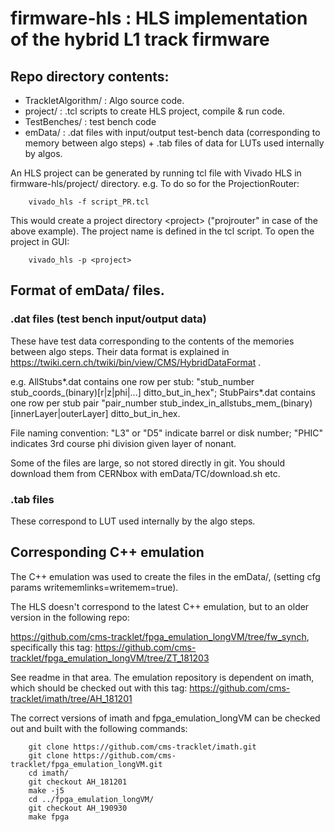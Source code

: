 # firmware-hls : HLS implementation of the hybrid L1 track firmware

## Repo directory contents:

- TrackletAlgorithm/ : Algo source code.
- project/ : .tcl scripts to create HLS project, compile & run code. 
- TestBenches/ : test bench code
- emData/ : .dat files with input/output test-bench data (corresponding to memory between algo steps) + .tab files of data for LUTs used internally by algos.

An HLS project can be generated by running tcl file with Vivado HLS in firmware-hls/project/ directory. e.g. To do so for the ProjectionRouter:

        vivado_hls -f script_PR.tcl

This would create a project directory \<project> ("projrouter" in case of the above example). The project name is defined in the tcl script. To open the project in GUI:

        vivado_hls -p <project>

## Format of emData/ files.

### .dat files (test bench input/output data)

These have test data corresponding to the contents of the memories between algo steps. Their data format is explained 
in https://twiki.cern.ch/twiki/bin/view/CMS/HybridDataFormat . 

e.g. AllStubs*.dat contains one row per stub: "stub_number stub_coords_(binary)[r|z|phi|...] ditto_but_in_hex"; StubPairs*.dat contains one row per stub pair "pair_number stub_index_in_allstubs_mem_(binary)[innerLayer|outerLayer] ditto_but_in_hex.

File naming convention: "L3" or "D5" indicate barrel or disk number; "PHIC" indicates 3rd course phi division given layer of nonant.

Some of the files are large, so not stored directly in git. You should download them from CERNbox with emData/TC/download.sh etc.

### .tab files 

These correspond to LUT used internally by the algo steps.

## Corresponding C++ emulation

The C++ emulation was used to create the files in the emData/, (setting cfg params writememlinks=writemem=true).

The HLS doesn't correspond to the latest C++ emulation, but to an older version in the following repo:

https://github.com/cms-tracklet/fpga_emulation_longVM/tree/fw_synch, specifically this tag:
https://github.com/cms-tracklet/fpga_emulation_longVM/tree/ZT_181203

See readme in that area. The emulation repository is dependent on imath, which should be checked out with this tag:
https://github.com/cms-tracklet/imath/tree/AH_181201

The correct versions of imath and fpga_emulation_longVM can be checked out and built with the following commands:

        git clone https://github.com/cms-tracklet/imath.git
        git clone https://github.com/cms-tracklet/fpga_emulation_longVM.git
        cd imath/
        git checkout AH_181201
        make -j5
        cd ../fpga_emulation_longVM/
        git checkout AH_190930
        make fpga
